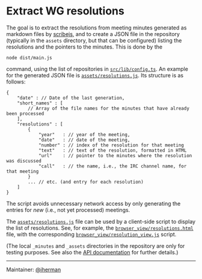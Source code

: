 # Extract WG resolutions

The goal is to extract the resolutions from meeting minutes generated as markdown files by [scribejs](https://github.com/w3c/scribejs), and to create a JSON file in the repository (typically in the `assets` directory, but that can be configured) listing the resolutions and the pointers to the minutes. This is done by the

```
node dist/main.js
```

command, using the list of repositories in [`src/lib/config.ts`](https://github.com/iherman/scribejs-resolutions/src/lib/config.ts). An example for the generated JSON file is
[`assets/resolutions.js`](https://github.com/iherman/scribejs-resolutions/assets/resolutions.js). Its structure is as follows:

```text
{
    "date" : // Date of the last generation,
    "short_names" : [
        // Array of the file names for the minutes that have already been processed
    ],
    "resolutions" : [
        {
            "year"   : // year of the meeting,
            "date"   : // date of the meeting,
            "number" : // index of the resolution for that meeting
            "text"   : // text of the resolution, formatted in HTML
            "url"    : // pointer to the minutes where the resolution was discussed
            "call"   : // the name, i.e., the IRC channel name, for that meeting
        }
        ... // etc. (and entry for each resolution)
    ]
}
```

The script avoids unnecessary network access by only generating the entries for _new_ (i.e., not yet processed) meetings.

The [`assets/resolutions.js`](https://github.com/iherman/scribejs-resolutions/assets/resolutions.js) file can be used by a client-side script to display the list of resolutions. See, for example, the [`browser_view/resolutions.html`](https://github.com/iherman/scribejs-resolutions/browser_view/resolutions.html) file, with the corresponding [`browser_view/resolution_view.js`]((https://github.com/iherman/scribejs-resolutions/browser_view/resolutions.html)) script.

(The local `_minutes` and `_assets` directories in the repository are only for testing purposes. See also the [API documentation](https://iherman.github.io/scribejs-resolutions/modules/_src_main_.html) for further details.)

---

Maintainer: [@iherman](https://github.com/iherman)
